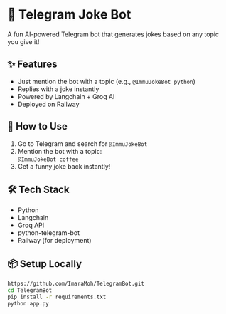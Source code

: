 # 🤖 Telegram Joke Bot

A fun AI-powered Telegram bot that generates jokes based on any topic you give it!

## ✨ Features
- Just mention the bot with a topic (e.g., `@ImmuJokeBot python`)
- Replies with a joke instantly
- Powered by Langchain + Groq AI
- Deployed on Railway

## 🚀 How to Use
1. Go to Telegram and search for `@ImmuJokeBot`
2. Mention the bot with a topic:  
   `@ImmuJokeBot coffee`
3. Get a funny joke back instantly!

## 🛠️ Tech Stack
- Python
- Langchain
- Groq API
- python-telegram-bot
- Railway (for deployment)

## 📦 Setup Locally
```bash
https://github.com/ImaraMoh/TelegramBot.git
cd TelegramBot
pip install -r requirements.txt
python app.py
